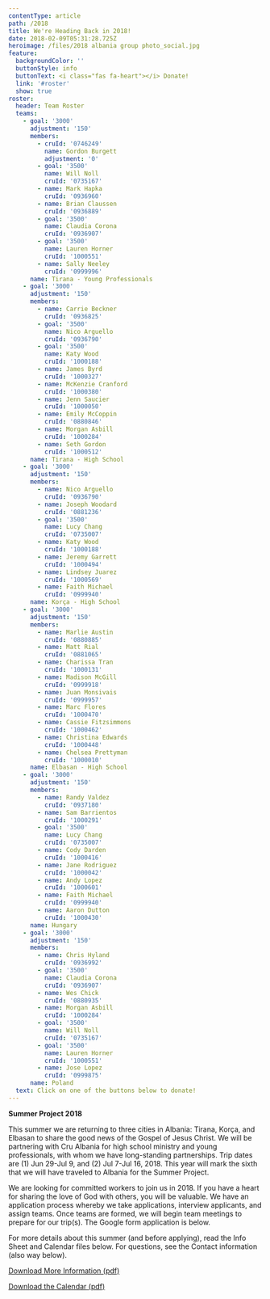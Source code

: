 ```yaml
---
contentType: article
path: /2018
title: We're Heading Back in 2018!
date: 2018-02-09T05:31:28.725Z
heroimage: /files/2018 albania group photo_social.jpg
feature:
  backgroundColor: ''
  buttonStyle: info
  buttonText: <i class="fas fa-heart"></i> Donate!
  link: '#roster'
  show: true
roster:
  header: Team Roster
  teams:
    - goal: '3000'
      adjustment: '150'
      members:
        - cruId: '0746249'
          name: Gordon Burgett
          adjustment: '0'
        - goal: '3500'
          name: Will Noll
          cruId: '0735167'
        - name: Mark Hapka
          cruId: '0936960'
        - name: Brian Claussen
          cruId: '0936889'
        - goal: '3500'
          name: Claudia Corona
          cruId: '0936907'
        - goal: '3500'
          name: Lauren Horner
          cruId: '1000551'
        - name: Sally Neeley
          cruId: '0999996'
      name: Tirana - Young Professionals
    - goal: '3000'
      adjustment: '150'
      members:
        - name: Carrie Beckner
          cruId: '0936825'
        - goal: '3500'
          name: Nico Arguello
          cruId: '0936790'
        - goal: '3500'
          name: Katy Wood
          cruId: '1000188'
        - name: James Byrd
          cruId: '1000327'
        - name: McKenzie Cranford
          cruId: '1000380'
        - name: Jenn Saucier
          cruId: '1000050'
        - name: Emily McCoppin
          cruId: '0880846'
        - name: Morgan Asbill
          cruId: '1000284'
        - name: Seth Gordon
          cruId: '1000512'
      name: Tirana - High School
    - goal: '3000'
      adjustment: '150'
      members:
        - name: Nico Arguello
          cruId: '0936790'
        - name: Joseph Woodard
          cruId: '0881236'
        - goal: '3500'
          name: Lucy Chang
          cruId: '0735007'
        - name: Katy Wood
          cruId: '1000188'
        - name: Jeremy Garrett
          cruId: '1000494'
        - name: Lindsey Juarez
          cruId: '1000569'
        - name: Faith Michael
          cruId: '0999940'
      name: Korça - High School
    - goal: '3000'
      adjustment: '150'
      members:
        - name: Marlie Austin
          cruId: '0880885'
        - name: Matt Rial
          cruId: '0881065'
        - name: Charissa Tran
          cruId: '1000131'
        - name: Madison McGill
          cruId: '0999918'
        - name: Juan Monsivais
          cruId: '0999957'
        - name: Marc Flores
          cruId: '1000470'
        - name: Cassie Fitzsimmons
          cruId: '1000462'
        - name: Christina Edwards
          cruId: '1000448'
        - name: Chelsea Prettyman
          cruId: '1000010'
      name: Elbasan - High School
    - goal: '3000'
      adjustment: '150'
      members:
        - name: Randy Valdez
          cruId: '0937180'
        - name: Sam Barrientos
          cruId: '1000291'
        - goal: '3500'
          name: Lucy Chang
          cruId: '0735007'
        - name: Cody Darden
          cruId: '1000416'
        - name: Jane Rodriguez
          cruId: '1000042'
        - name: Andy Lopez
          cruId: '1000601'
        - name: Faith Michael
          cruId: '0999940'
        - name: Aaron Dutton
          cruId: '1000430'
      name: Hungary
    - goal: '3000'
      adjustment: '150'
      members:
        - name: Chris Hyland
          cruId: '0936992'
        - goal: '3500'
          name: Claudia Corona
          cruId: '0936907'
        - name: Wes Chick
          cruId: '0880935'
        - name: Morgan Asbill
          cruId: '1000284'
        - goal: '3500'
          name: Will Noll
          cruId: '0735167'
        - goal: '3500'
          name: Lauren Horner
          cruId: '1000551'
        - name: Jose Lopez
          cruId: '0999875'
      name: Poland
  text: Click on one of the buttons below to donate!
---
```

**Summer Project 2018**

This summer we are returning to three cities in Albania: Tirana, Korça, and Elbasan to share the good news of the Gospel of Jesus Christ. We will be partnering with Cru Albania for high school ministry and young professionals, with whom we have long-standing partnerships. Trip dates are (1) Jun 29-Jul 9, and (2) Jul 7-Jul 16, 2018. This year will mark the sixth that we will have traveled to Albania for the Summer Project.

We are looking for committed workers to join us in 2018. If you have a heart for sharing the love of God with others, you will be valuable. We have an application process whereby we take applications, interview applicants, and assign teams. Once teams are formed, we will begin team meetings to prepare for our trip(s). The Google form application is below.

For more details about this summer (and before applying), read the Info Sheet and Calendar files below. For questions, see the Contact information (also way below).

[Download More Information (pdf)](/files/Albania-2018-Info-Sheet.pdf)

[Download the Calendar (pdf)](/files/Albania-2018-Info-Session-Calendar.pdf)
